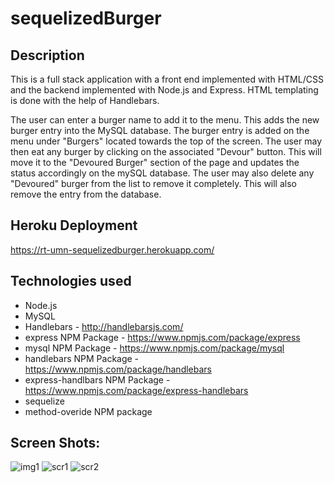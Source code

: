 # sequelizedBurger


## Description
This is a full stack application with a front end implemented with HTML/CSS and the backend implemented with Node.js and Express. HTML templating is done with the help of Handlebars.

The user can enter a burger name to add it to the menu. This adds the new burger entry into the MySQL database. The burger entry is added on the menu under "Burgers" located towards the top of the screen. 
The user may then eat any burger by clicking on the associated "Devour" button. This will move it to the "Devoured Burger" section of the page and updates the status accordingly on the mySQL database.
The user may also delete any "Devoured" burger from the list to remove it completely. This will also remove the entry from the database. 

## Heroku Deployment
https://rt-umn-sequelizedburger.herokuapp.com/

## Technologies used
- Node.js
- MySQL
- Handlebars - http://handlebarsjs.com/
- express NPM Package - https://www.npmjs.com/package/express
- mysql NPM Package - https://www.npmjs.com/package/mysql
- handlebars NPM Package - https://www.npmjs.com/package/handlebars
- express-handlbars NPM Package - https://www.npmjs.com/package/express-handlebars
- sequelize
- method-overide NPM package

## Screen Shots:
![img1](https://user-images.githubusercontent.com/44482712/54168761-20c5b600-443e-11e9-80e8-e5241faef7d2.png)
![scr1](https://user-images.githubusercontent.com/44482712/54168765-228f7980-443e-11e9-8868-25aecde9c0ab.png)
![scr2](https://user-images.githubusercontent.com/44482712/54168767-24593d00-443e-11e9-9db6-0f41b9a02de8.png)



